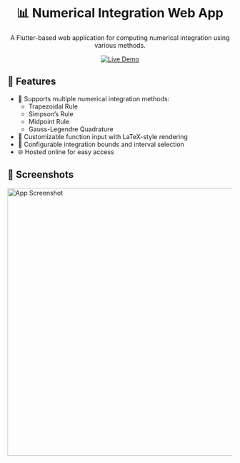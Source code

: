 <h1 align="center">📊 Numerical Integration Web App</h1>

<p align="center">
  A Flutter-based web application for computing numerical integration using various methods.
</p>

<p align="center">
  <a href="https://chic-dasik-0c5065.netlify.app" target="_blank">
    <img src="https://img.shields.io/badge/Live%20Demo-Click%20Here-brightgreen?style=for-the-badge" alt="Live Demo">
  </a>
</p>

## 🚀 Features
- 📐 Supports multiple numerical integration methods:
  - Trapezoidal Rule
  - Simpson’s Rule
  - Midpoint Rule
  - Gauss-Legendre Quadrature
- 🔢 Customizable function input with LaTeX-style rendering
- 📏 Configurable integration bounds and interval selection
- 🌐 Hosted online for easy access

## 📸 Screenshots
<img src="https://media.discordapp.net/attachments/693767777827422248/1348658956490506321/image.png?ex=67d04408&is=67cef288&hm=a83e83bf1d2045bf1ccf84225c0411815cb150ea56008e43e5c82a3799ea40b0&=&format=webp&quality=lossless&width=1684&height=810" alt="App Screenshot" width="600">

